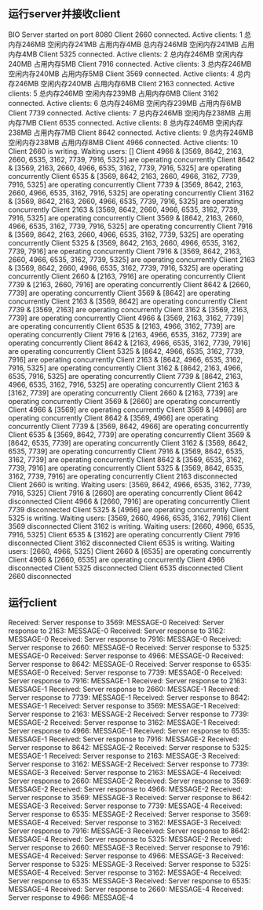 ## 运行server并接收client

BIO Server started on port 8080
Client 2660 connected. Active clients: 1
总内存246MB	空闲内存241MB	占用内存4MB
总内存246MB	空闲内存241MB	占用内存4MB
Client 5325 connected. Active clients: 2
总内存246MB	空闲内存240MB	占用内存5MB
Client 7916 connected. Active clients: 3
总内存246MB	空闲内存240MB	占用内存5MB
Client 3569 connected. Active clients: 4
总内存246MB	空闲内存240MB	占用内存6MB
Client 2163 connected. Active clients: 5
总内存246MB	空闲内存239MB	占用内存6MB
Client 3162 connected. Active clients: 6
总内存246MB	空闲内存239MB	占用内存6MB
Client 7739 connected. Active clients: 7
总内存246MB	空闲内存238MB	占用内存7MB
Client 6535 connected. Active clients: 8
总内存246MB	空闲内存238MB	占用内存7MB
Client 8642 connected. Active clients: 9
总内存246MB	空闲内存238MB	占用内存8MB
Client 4966 connected. Active clients: 10
Client 2660 is writing. Waiting users: []
Client 4966 & [3569, 8642, 2163, 2660, 6535, 3162, 7739, 7916, 5325] are operating concurrently
Client 8642 & [3569, 2163, 2660, 4966, 6535, 3162, 7739, 7916, 5325] are operating concurrently
Client 6535 & [3569, 8642, 2163, 2660, 4966, 3162, 7739, 7916, 5325] are operating concurrently
Client 7739 & [3569, 8642, 2163, 2660, 4966, 6535, 3162, 7916, 5325] are operating concurrently
Client 3162 & [3569, 8642, 2163, 2660, 4966, 6535, 7739, 7916, 5325] are operating concurrently
Client 2163 & [3569, 8642, 2660, 4966, 6535, 3162, 7739, 7916, 5325] are operating concurrently
Client 3569 & [8642, 2163, 2660, 4966, 6535, 3162, 7739, 7916, 5325] are operating concurrently
Client 7916 & [3569, 8642, 2163, 2660, 4966, 6535, 3162, 7739, 5325] are operating concurrently
Client 5325 & [3569, 8642, 2163, 2660, 4966, 6535, 3162, 7739, 7916] are operating concurrently
Client 7916 & [3569, 8642, 2163, 2660, 4966, 6535, 3162, 7739, 5325] are operating concurrently
Client 2163 & [3569, 8642, 2660, 4966, 6535, 3162, 7739, 7916, 5325] are operating concurrently
Client 2660 & [2163, 7916] are operating concurrently
Client 7739 & [2163, 2660, 7916] are operating concurrently
Client 8642 & [2660, 7739] are operating concurrently
Client 3569 & [8642] are operating concurrently
Client 2163 & [3569, 8642] are operating concurrently
Client 7739 & [3569, 2163] are operating concurrently
Client 3162 & [3569, 2163, 7739] are operating concurrently
Client 4966 & [3569, 2163, 3162, 7739] are operating concurrently
Client 6535 & [2163, 4966, 3162, 7739] are operating concurrently
Client 7916 & [2163, 4966, 6535, 3162, 7739] are operating concurrently
Client 8642 & [2163, 4966, 6535, 3162, 7739, 7916] are operating concurrently
Client 5325 & [8642, 4966, 6535, 3162, 7739, 7916] are operating concurrently
Client 2163 & [8642, 4966, 6535, 3162, 7916, 5325] are operating concurrently
Client 3162 & [8642, 2163, 4966, 6535, 7916, 5325] are operating concurrently
Client 7739 & [8642, 2163, 4966, 6535, 3162, 7916, 5325] are operating concurrently
Client 2163 & [3162, 7739] are operating concurrently
Client 2660 & [2163, 7739] are operating concurrently
Client 3569 & [2660] are operating concurrently
Client 4966 & [3569] are operating concurrently
Client 3569 & [4966] are operating concurrently
Client 8642 & [3569, 4966] are operating concurrently
Client 7739 & [3569, 8642, 4966] are operating concurrently
Client 6535 & [3569, 8642, 7739] are operating concurrently
Client 3569 & [8642, 6535, 7739] are operating concurrently
Client 3162 & [3569, 8642, 6535, 7739] are operating concurrently
Client 7916 & [3569, 8642, 6535, 3162, 7739] are operating concurrently
Client 8642 & [3569, 6535, 3162, 7739, 7916] are operating concurrently
Client 5325 & [3569, 8642, 6535, 3162, 7739, 7916] are operating concurrently
Client 2163 disconnected
Client 2660 is writing. Waiting users: [3569, 8642, 4966, 6535, 3162, 7739, 7916, 5325]
Client 7916 & [2660] are operating concurrently
Client 8642 disconnected
Client 4966 & [2660, 7916] are operating concurrently
Client 7739 disconnected
Client 5325 & [4966] are operating concurrently
Client 5325 is writing. Waiting users: [3569, 2660, 4966, 6535, 3162, 7916]
Client 3569 disconnected
Client 3162 is writing. Waiting users: [2660, 4966, 6535, 7916, 5325]
Client 6535 & [3162] are operating concurrently
Client 7916 disconnected
Client 3162 disconnected
Client 6535 is writing. Waiting users: [2660, 4966, 5325]
Client 2660 & [6535] are operating concurrently
Client 4966 & [2660, 6535] are operating concurrently
Client 4966 disconnected
Client 5325 disconnected
Client 6535 disconnected
Client 2660 disconnected

## 运行client

Received: Server response to 3569: MESSAGE-0
Received: Server response to 2163: MESSAGE-0
Received: Server response to 3162: MESSAGE-0
Received: Server response to 7916: MESSAGE-0
Received: Server response to 2660: MESSAGE-0
Received: Server response to 5325: MESSAGE-0
Received: Server response to 4966: MESSAGE-0
Received: Server response to 8642: MESSAGE-0
Received: Server response to 6535: MESSAGE-0
Received: Server response to 7739: MESSAGE-0
Received: Server response to 7916: MESSAGE-1
Received: Server response to 2163: MESSAGE-1
Received: Server response to 2660: MESSAGE-1
Received: Server response to 7739: MESSAGE-1
Received: Server response to 8642: MESSAGE-1
Received: Server response to 3569: MESSAGE-1
Received: Server response to 2163: MESSAGE-2
Received: Server response to 7739: MESSAGE-2
Received: Server response to 3162: MESSAGE-1
Received: Server response to 4966: MESSAGE-1
Received: Server response to 6535: MESSAGE-1
Received: Server response to 7916: MESSAGE-2
Received: Server response to 8642: MESSAGE-2
Received: Server response to 5325: MESSAGE-1
Received: Server response to 2163: MESSAGE-3
Received: Server response to 3162: MESSAGE-2
Received: Server response to 7739: MESSAGE-3
Received: Server response to 2163: MESSAGE-4
Received: Server response to 2660: MESSAGE-2
Received: Server response to 3569: MESSAGE-2
Received: Server response to 4966: MESSAGE-2
Received: Server response to 3569: MESSAGE-3
Received: Server response to 8642: MESSAGE-3
Received: Server response to 7739: MESSAGE-4
Received: Server response to 6535: MESSAGE-2
Received: Server response to 3569: MESSAGE-4
Received: Server response to 3162: MESSAGE-3
Received: Server response to 7916: MESSAGE-3
Received: Server response to 8642: MESSAGE-4
Received: Server response to 5325: MESSAGE-2
Received: Server response to 2660: MESSAGE-3
Received: Server response to 7916: MESSAGE-4
Received: Server response to 4966: MESSAGE-3
Received: Server response to 5325: MESSAGE-3
Received: Server response to 5325: MESSAGE-4
Received: Server response to 3162: MESSAGE-4
Received: Server response to 6535: MESSAGE-3
Received: Server response to 6535: MESSAGE-4
Received: Server response to 2660: MESSAGE-4
Received: Server response to 4966: MESSAGE-4

